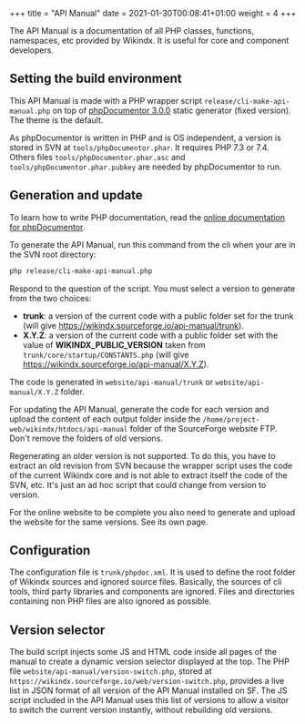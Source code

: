+++
title = "API Manual"
date = 2021-01-30T00:08:41+01:00
weight = 4
+++


The API Manual is a documentation of all PHP classes, functions, namespaces, etc provided by Wikindx. It is useful for core and component developers. 


## Setting the build environment

This API Manual is made with a PHP wrapper script `release/cli-make-api-manual.php` on top of [phpDocumentor 3.0.0](https://phpdoc.org/) static generator (fixed version). The theme is the default.

As phpDocumentor is written in PHP and is OS independent, a version is stored in SVN at `tools/phpDocumentor.phar`. It requires PHP 7.3 or 7.4. Others files `tools/phpDocumentor.phar.asc` and `tools/phpDocumentor.phar.pubkey` are needed by phpDocumentor to run.


## Generation and update

To learn how to write PHP documentation, read the [online documentation for phpDocumentor](https://docs.phpdoc.org/3.0/). 

To generate the API Manual, run this command from the cli when your are in the SVN root directory: 

~~~~sh
php release/cli-make-api-manual.php
~~~~

Respond to the question of the script. You must select a version to generate from the two choices:

- __trunk__: a version of the current code with a public folder set for the trunk (will give <https://wikindx.sourceforge.io/api-manual/trunk>).
- __X.Y.Z__: a version of the current code with a public folder set with the value of __WIKINDX_PUBLIC_VERSION__ taken from `trunk/core/startup/CONSTANTS.php` (will give <https://wikindx.sourceforge.io/api-manual/X.Y.Z>).

The code is generated in `website/api-manual/trunk` or `website/api-manual/X.Y.Z` folder.

For updating the API Manual, generate the code for each version and upload the content of each output folder inside the `/home/project-web/wikindx/htdocs/api-manual` folder of the SourceForge website FTP. Don't remove the folders of old versions.

Regenerating an older version is not supported. To do this, you have to extract an old revision from SVN because the wrapper script uses the code of the current Wikindx core and is not able to extract itself the code of the SVN, etc. It's just an ad hoc script that could change from version to version.

For the online website to be complete you also need to generate and upload the website for the same versions. See its own page.


## Configuration

The configuration file is `trunk/phpdoc.xml`. It is used to define the root folder of Wikindx sources and ignored source files. Basically, the sources of cli tools, third party libraries and components are ignored. Files and directories containing non PHP files are also ignored as possible.


## Version selector

The build script injects some JS and HTML code inside all pages of the manual to create a dynamic version selector displayed at the top. The PHP file `website/api-manual/version-switch.php`, stored at `https://wikindx.sourceforge.io/web/version-switch.php`, provides a live list in JSON format of all version of the API Manual installed on SF. The JS script included in the API Manual uses this list of versions to allow a visitor to switch the current version instantly, without rebuilding old versions.
